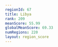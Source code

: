 ```yaml
---
regionId: 67
title: Libya
rank: 209
meanScore: 55.99
globalMeanScore: 69.33
numRegions: 220
layout: region_score
---
```


